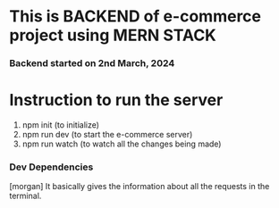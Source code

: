 # This is BACKEND of  e-commerce project using MERN STACK
### Backend started on 2nd March, 2024




# Instruction to run the server
1. npm init (to initialize)
2. npm run dev (to start the e-commerce server)
3. npm run watch (to watch all the changes being made)


### Dev Dependencies
[morgan] It basically gives the information about all the requests in the terminal.